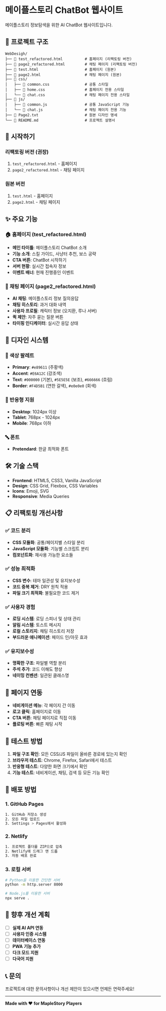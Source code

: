 # 메이플스토리 ChatBot 웹사이트

메이플스토리 정보탐색을 위한 AI ChatBot 웹사이트입니다.

## 📁 프로젝트 구조

```
WebDesigh/
├── 📄 test_refactored.html          # 홈페이지 (리팩토링 버전)
├── 📄 page2_refactored.html         # 채팅 페이지 (리팩토링 버전)
├── 📄 test.html                     # 홈페이지 (원본)
├── 📄 page2.html                    # 채팅 페이지 (원본)
├── 📁 css/
│   ├── 📄 common.css                # 공통 스타일
│   ├── 📄 home.css                  # 홈페이지 전용 스타일
│   └── 📄 chat.css                  # 채팅 페이지 전용 스타일
├── 📁 js/
│   ├── 📄 common.js                 # 공통 JavaScript 기능
│   └── 📄 chat.js                   # 채팅 페이지 전용 기능
├── 📄 Page2.txt                     # 원본 디자인 명세
└── 📄 README.md                     # 프로젝트 설명서
```

## 🚀 시작하기

### 리팩토링 버전 (권장)
1. `test_refactored.html` - 홈페이지
2. `page2_refactored.html` - 채팅 페이지

### 원본 버전
1. `test.html` - 홈페이지 
2. `page2.html` - 채팅 페이지

## ✨ 주요 기능

### 🏠 홈페이지 (test_refactored.html)
- **메인 타이틀**: 메이플스토리 ChatBot 소개
- **기능 소개**: 스킬 가이드, 사냥터 추천, 보스 공략
- **CTA 버튼**: ChatBot 시작하기
- **서버 현황**: 실시간 접속자 정보
- **이벤트 배너**: 현재 진행중인 이벤트

### 💬 채팅 페이지 (page2_refactored.html)
- **AI 채팅**: 메이플스토리 정보 질의응답
- **채팅 히스토리**: 과거 대화 내역
- **사용자 프로필**: 캐릭터 정보 (오지환, 루나 서버)
- **퀵 제안**: 자주 묻는 질문 버튼
- **타이핑 인디케이터**: 실시간 응답 상태

## 🎨 디자인 시스템

### 🎯 색상 팔레트
- **Primary**: `#e89611` (주황색)
- **Accent**: `#E6A12C` (강조색)
- **Text**: `#000000` (기본), `#5E5E5E` (보조), `#666666` (흐림)
- **Border**: `#F4D5B1` (연한 갈색), `#e0e0e0` (회색)

### 📱 반응형 지원
- **Desktop**: 1024px 이상
- **Tablet**: 768px - 1024px
- **Mobile**: 768px 이하

### 🔤 폰트
- **Pretendard**: 한글 최적화 폰트

## 🛠️ 기술 스택

- **Frontend**: HTML5, CSS3, Vanilla JavaScript
- **Design**: CSS Grid, Flexbox, CSS Variables
- **Icons**: Emoji, SVG
- **Responsive**: Media Queries

## 📋 리팩토링 개선사항

### ✅ 코드 분리
- **CSS 모듈화**: 공통/페이지별 스타일 분리
- **JavaScript 모듈화**: 기능별 스크립트 분리
- **컴포넌트화**: 재사용 가능한 요소들

### ✅ 성능 최적화
- **CSS 변수**: 테마 일관성 및 유지보수성
- **코드 중복 제거**: DRY 원칙 적용
- **파일 크기 최적화**: 불필요한 코드 제거

### ✅ 사용자 경험
- **로딩 시스템**: 로딩 스피너 및 상태 관리
- **알림 시스템**: 토스트 메시지
- **로컬 스토리지**: 채팅 히스토리 저장
- **부드러운 애니메이션**: 페이드 인/아웃 효과

### ✅ 유지보수성
- **명확한 구조**: 파일별 역할 분리
- **주석 추가**: 코드 이해도 향상
- **네이밍 컨벤션**: 일관된 클래스명

## 🔗 페이지 연동

- **네비게이션 메뉴**: 각 페이지 간 이동
- **로고 클릭**: 홈페이지로 이동
- **CTA 버튼**: 채팅 페이지로 직접 이동
- **플로팅 버튼**: 빠른 채팅 시작

## 🧪 테스트 방법

1. **파일 구조 확인**: 모든 CSS/JS 파일이 올바른 경로에 있는지 확인
2. **브라우저 테스트**: Chrome, Firefox, Safari에서 테스트
3. **반응형 테스트**: 다양한 화면 크기에서 확인
4. **기능 테스트**: 네비게이션, 채팅, 검색 등 모든 기능 확인

## 🚀 배포 방법

### 1. GitHub Pages
```bash
1. GitHub 저장소 생성
2. 모든 파일 업로드
3. Settings > Pages에서 활성화
```

### 2. Netlify
```bash
1. 프로젝트 폴더를 ZIP으로 압축
2. Netlify에 드래그 앤 드롭
3. 자동 배포 완료
```

### 3. 로컬 서버
```bash
# Python을 이용한 간단한 서버
python -m http.server 8000

# Node.js를 이용한 서버
npx serve .
```

## 🔧 향후 개선 계획

- [ ] **실제 AI API 연동**
- [ ] **사용자 인증 시스템**
- [ ] **데이터베이스 연동**
- [ ] **PWA 기능 추가**
- [ ] **다크 모드 지원**
- [ ] **다국어 지원**

## 📞 문의

프로젝트에 대한 문의사항이나 개선 제안이 있으시면 언제든 연락주세요!

---

**Made with ❤️ for MapleStory Players**